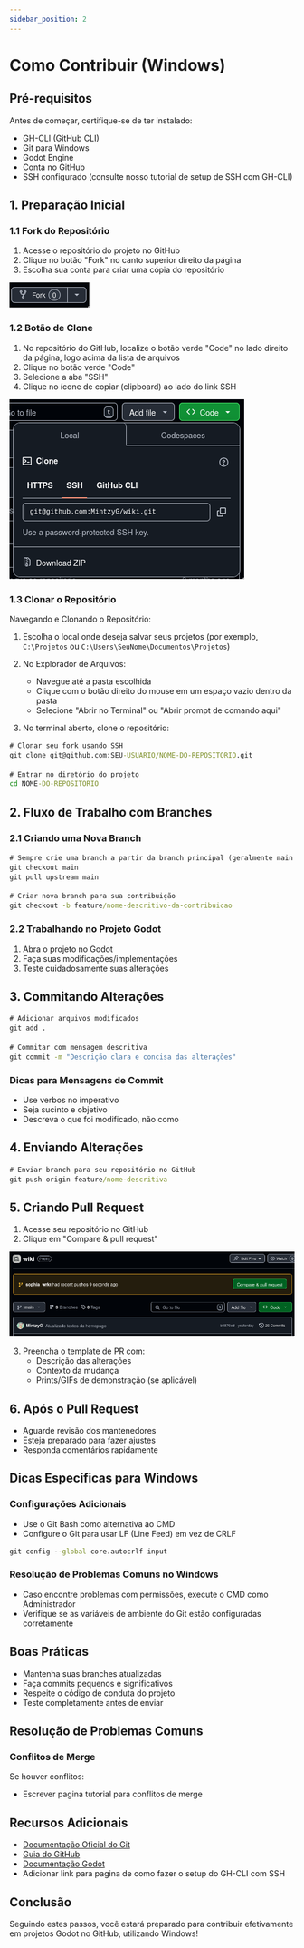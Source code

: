 ```yaml
---
sidebar_position: 2
---
```


# Como Contribuir (Windows)

## Pré-requisitos
Antes de começar, certifique-se de ter instalado:
- GH-CLI (GitHub CLI)
- Git para Windows
- Godot Engine
- Conta no GitHub
- SSH configurado (consulte nosso tutorial de setup de SSH com GH-CLI)

## 1. Preparação Inicial

### 1.1 Fork do Repositório
1. Acesse o repositório do projeto no GitHub
2. Clique no botão "Fork" no canto superior direito da página
3. Escolha sua conta para criar uma cópia do repositório


![Botão de Fork no GitHub](/img/github-fork.png)


### 1.2 Botão de Clone
1. No repositório do GitHub, localize o botão verde "Code" no lado direito da página, logo acima da lista de arquivos
2. Clique no botão verde "Code"
3. Selecione a aba "SSH"
4. Clique no ícone de copiar (clipboard) ao lado do link SSH


![Botão de Clone SSH no GitHub](/img/github-clone-ssh.png)


### 1.3 Clonar o Repositório

Navegando e Clonando o Repositório:

1. Escolha o local onde deseja salvar seus projetos (por exemplo, `C:\Projetos` ou `C:\Users\SeuNome\Documentos\Projetos`)

2. No Explorador de Arquivos:
   - Navegue até a pasta escolhida
   - Clique com o botão direito do mouse em um espaço vazio dentro da pasta
   - Selecione "Abrir no Terminal" ou "Abrir prompt de comando aqui"

3. No terminal aberto, clone o repositório:
```cmd
# Clonar seu fork usando SSH
git clone git@github.com:SEU-USUARIO/NOME-DO-REPOSITORIO.git

# Entrar no diretório do projeto
cd NOME-DO-REPOSITORIO
```

## 2. Fluxo de Trabalho com Branches

### 2.1 Criando uma Nova Branch
```cmd
# Sempre crie uma branch a partir da branch principal (geralmente main ou master)
git checkout main
git pull upstream main

# Criar nova branch para sua contribuição
git checkout -b feature/nome-descritivo-da-contribuicao
```

### 2.2 Trabalhando no Projeto Godot
1. Abra o projeto no Godot
2. Faça suas modificações/implementações
3. Teste cuidadosamente suas alterações

## 3. Commitando Alterações
```cmd
# Adicionar arquivos modificados
git add .

# Commitar com mensagem descritiva
git commit -m "Descrição clara e concisa das alterações"
```

### Dicas para Mensagens de Commit
- Use verbos no imperativo
- Seja sucinto e objetivo
- Descreva o que foi modificado, não como

## 4. Enviando Alterações
```cmd
# Enviar branch para seu repositório no GitHub
git push origin feature/nome-descritiva
```

## 5. Criando Pull Request
1. Acesse seu repositório no GitHub
2. Clique em "Compare & pull request"


![Criando Pull Request](/img/github-pull-request.png)


3. Preencha o template de PR com:
   - Descrição das alterações
   - Contexto da mudança
   - Prints/GIFs de demonstração (se aplicável)

## 6. Após o Pull Request
- Aguarde revisão dos mantenedores
- Esteja preparado para fazer ajustes
- Responda comentários rapidamente

## Dicas Específicas para Windows

### Configurações Adicionais
- Use o Git Bash como alternativa ao CMD
- Configure o Git para usar LF (Line Feed) em vez de CRLF
```cmd
git config --global core.autocrlf input
```

### Resolução de Problemas Comuns no Windows
- Caso encontre problemas com permissões, execute o CMD como Administrador
- Verifique se as variáveis de ambiente do Git estão configuradas corretamente

## Boas Práticas
- Mantenha suas branches atualizadas
- Faça commits pequenos e significativos
- Respeite o código de conduta do projeto
- Teste completamente antes de enviar

## Resolução de Problemas Comuns
### Conflitos de Merge
Se houver conflitos:
- Escrever pagina tutorial para conflitos de merge

## Recursos Adicionais
- [Documentação Oficial do Git](https://git-scm.com/docs)
- [Guia do GitHub](https://guides.github.com/)
- [Documentação Godot](https://docs.godotengine.org/)
- Adicionar link para pagina de como fazer o setup do GH-CLI com SSH
## Conclusão
Seguindo estes passos, você estará preparado para contribuir efetivamente em projetos Godot no GitHub, utilizando Windows!
